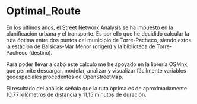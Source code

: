 # Optimal_Route

En los últimos años, el Street Network Analysis se ha impuesto en la planificación urbana y el transporte. Es por ello que he decidido calcular la ruta óptima entre dos puntos del municipio de Torre-Pacheco, siendo estos la estación de Balsicas-Mar Menor (origen) y la biblioteca de Torre-Pacheco (destino).

Para poder llevar a cabo este cálculo me he apoyado en la librería OSMnx, que permite descargar, modelar, analizar y visualizar fácilmente variables geoespaciales procedentes de OpenStreetMap.

El resultado del análisis señala que la ruta óptima es de aproximadamente 10,77 kilómetros de distancia y 11,15 minutos de duración.
